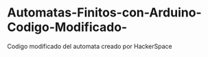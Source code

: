 # Automatas-Finitos-con-Arduino-Codigo-Modificado-
Codigo modificado del automata creado por HackerSpace
